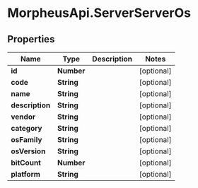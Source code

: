 # MorpheusApi.ServerServerOs

## Properties

Name | Type | Description | Notes
------------ | ------------- | ------------- | -------------
**id** | **Number** |  | [optional] 
**code** | **String** |  | [optional] 
**name** | **String** |  | [optional] 
**description** | **String** |  | [optional] 
**vendor** | **String** |  | [optional] 
**category** | **String** |  | [optional] 
**osFamily** | **String** |  | [optional] 
**osVersion** | **String** |  | [optional] 
**bitCount** | **Number** |  | [optional] 
**platform** | **String** |  | [optional] 


